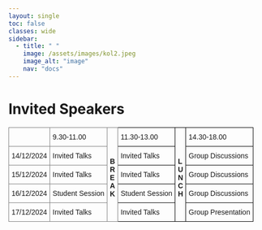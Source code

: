 ```yaml
---
layout: single
toc: false
classes: wide
sidebar:  
  - title: " "   
    image: /assets/images/kol2.jpeg
    image_alt: "image"
    nav: "docs"
---
```


# Invited Speakers

<style type="text/css">
.tg  {border-collapse:collapse;border-spacing:0;}
.tg td{border-color:black;border-style:solid;border-width:1px;font-family:Arial, sans-serif;font-size:14px;
  overflow:hidden;padding:10px 5px;word-break:normal;}
.tg th{border-color:black;border-style:solid;border-width:1px;font-family:Arial, sans-serif;font-size:14px;
  font-weight:normal;overflow:hidden;padding:10px 5px;word-break:normal;}
.tg .tg-0pky{border-color:inherit;text-align:left;vertical-align:top}
.tg .tg-0lax{text-align:left;vertical-align:top}
</style>
<table class="tg"><thead>
  <tr>
    <td class="tg-0pky"></td>
    <td class="tg-0pky">9.30-11.00</td>
    <td class="tg-0pky" rowspan="5"><br><br><br><span style="font-weight:bold">B</span><br><span style="font-weight:bold">R</span><br><span style="font-weight:bold">E</span><br><span style="font-weight:bold">A</span><br><span style="font-weight:bold">K</span></td>
    <td class="tg-0lax">11.30-13.00</td>
    <td class="tg-0lax" rowspan="5"><br><br><br><span style="font-weight:bold">L</span><br><span style="font-weight:bold">U</span><br><span style="font-weight:bold">N</span><br><span style="font-weight:bold">C</span><br><span style="font-weight:bold">H</span></td>
    <td class="tg-0lax">14.30-18.00</td>
  </tr>
  <tr>
    <td class="tg-0pky">14/12/2024</td>
    <td class="tg-0pky">Invited Talks</td>
    <td class="tg-0lax">Invited Talks</td>
    <td class="tg-0lax">Group Discussions</td>
  </tr>
  <tr>
    <td class="tg-0pky">15/12/2024</td>
    <td class="tg-0pky">Invited Talks</td>
    <td class="tg-0lax">Invited Talks</td>
    <td class="tg-0lax">Group Discussions</td>
  </tr>
  <tr>
    <td class="tg-0pky">16/12/2024</td>
    <td class="tg-0pky">Student Session</td>
    <td class="tg-0lax">Student Session</td>
    <td class="tg-0lax">Group Discussions</td>
  </tr>
  <tr>
    <td class="tg-0pky">17/12/2024</td>
    <td class="tg-0pky">Invited Talks</td>
    <td class="tg-0lax">Invited Talks</td>
    <td class="tg-0lax">Group Presentation</td>
  </tr></thead></table>
